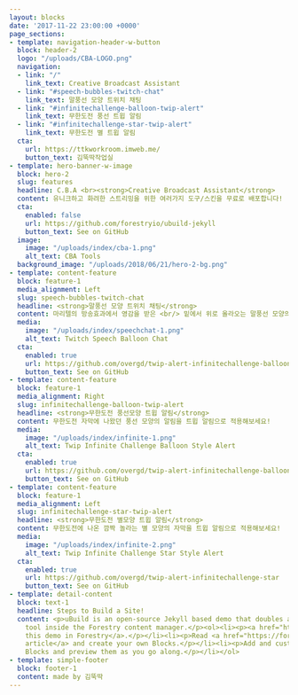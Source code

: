 ```yaml
---
layout: blocks
date: '2017-11-22 23:00:00 +0000'
page_sections:
- template: navigation-header-w-button
  block: header-2
  logo: "/uploads/CBA-LOGO.png"
  navigation:
  - link: "/"
    link_text: Creative Broadcast Assistant
  - link: "#speech-bubbles-twitch-chat"
    link_text: 말풍선 모양 트위치 채팅
  - link: "#infinitechallenge-balloon-twip-alert"
    link_text: 무한도전 풍선 트윕 알림
  - link: "#infinitechallenge-star-twip-alert"
    link_text: 무한도전 별 트윕 알림
  cta:
    url: https://ttkworkroom.imweb.me/
    button_text: 김뚝딱작업실
- template: hero-banner-w-image
  block: hero-2
  slug: features
  headline: C.B.A <br><strong>Creative Broadcast Assistant</strong>
  content: 유니크하고 화려한 스트리밍을 위한 여러가지 도구/스킨을 무료로 배포합니다! 
  cta:
    enabled: false
    url: https://github.com/forestryio/ubuild-jekyll
    button_text: See on GitHub
  image:
    image: "/uploads/index/cba-1.png"
    alt_text: CBA Tools
  background_image: "/uploads/2018/06/21/hero-2-bg.png"
- template: content-feature
  block: feature-1
  media_alignment: Left
  slug: speech-bubbles-twitch-chat
  headline: <strong>말풍선 모양 트위치 채팅</strong>
  content: 마리텔의 방송효과에서 영감을 받은 <br/> 밑에서 위로 올라오는 말풍선 모양의 트위치 채팅창
  media:
    image: "/uploads/index/speechchat-1.png"
    alt_text: Twitch Speech Balloon Chat
  cta:
    enabled: true
    url: https://github.com/overgd/twip-alert-infinitechallenge-balloon
    button_text: See on GitHub
- template: content-feature
  block: feature-1
  media_alignment: Right
  slug: infinitechallenge-balloon-twip-alert
  headline: <strong>무한도전 풍선모양 트윕 알림</strong>
  content: 무한도전 자막에 나왔던 풍선 모양의 알림을 트윕 알림으로 적용해보세요!
  media:
    image: "/uploads/index/infinite-1.png"
    alt_text: Twip Infinite Challenge Balloon Style Alert
  cta:
    enabled: true
    url: https://github.com/overgd/twip-alert-infinitechallenge-balloon
    button_text: See on GitHub
- template: content-feature
  block: feature-1
  media_alignment: Left
  slug: infinitechallenge-star-twip-alert
  headline: <strong>무한도전 별모양 트윕 알림</strong>
  content: 무한도전에 나온 깜짝 놀라는 별 모양의 자막을 트윕 알림으로 적용해보세요!
  media:
    image: "/uploads/index/infinite-2.png"
    alt_text: Twip Infinite Challenge Star Style Alert
  cta:
    enabled: true
    url: https://github.com/overgd/twip-alert-infinitechallenge-star
    button_text: See on GitHub
- template: detail-content
  block: text-1
  headline: Steps to Build a Site!
  content: <p>uBuild is an open-source Jekyll based demo that doubles as a builder
    tool inside the Forestry content manager.</p><ol><li><p><a href="https://app.forestry.io/quick-start?repo=forestryio/ubuild-jekyll&provider=github&engine=jekyll">Import
    this demo in Forestry</a>.</p></li><li><p>Read <a href="https://forestry.io/blog/ubuild-a-new-theme-for-static-sites-using-blocks/">our
    article</a> and create your own Blocks.</p></li><li><p>Add and customize the available
    Blocks and preview them as you go along.</p></li></ol>
- template: simple-footer
  block: footer-1
  content: made by 김뚝딱
---
```



